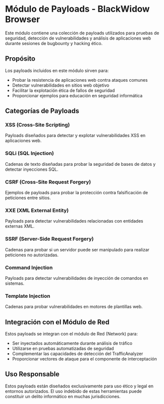 # Módulo de Payloads - BlackWidow Browser

Este módulo contiene una colección de payloads utilizados para pruebas de seguridad, detección de vulnerabilidades y análisis de aplicaciones web durante sesiones de bugbounty y hacking ético.

## Propósito

Los payloads incluidos en este módulo sirven para:

- Probar la resistencia de aplicaciones web contra ataques comunes
- Detectar vulnerabilidades en sitios web objetivo
- Facilitar la explotación ética de fallos de seguridad
- Proporcionar ejemplos para educación en seguridad informática

## Categorías de Payloads

### XSS (Cross-Site Scripting)
Payloads diseñados para detectar y explotar vulnerabilidades XSS en aplicaciones web.

### SQLi (SQL Injection)
Cadenas de texto diseñadas para probar la seguridad de bases de datos y detectar inyecciones SQL.

### CSRF (Cross-Site Request Forgery)
Ejemplos de payloads para probar la protección contra falsificación de peticiones entre sitios.

### XXE (XML External Entity)
Payloads para detectar vulnerabilidades relacionadas con entidades externas XML.

### SSRF (Server-Side Request Forgery)
Cadenas para probar si un servidor puede ser manipulado para realizar peticiones no autorizadas.

### Command Injection
Payloads para detectar vulnerabilidades de inyección de comandos en sistemas.

### Template Injection
Cadenas para probar vulnerabilidades en motores de plantillas web.

## Integración con el Módulo de Red

Estos payloads se integran con el módulo de Red (Network) para:

- Ser inyectados automáticamente durante análisis de tráfico
- Utilizarse en pruebas automatizadas de seguridad
- Complementar las capacidades de detección del TrafficAnalyzer
- Proporcionar vectores de ataque para el componente de interceptación

## Uso Responsable

Estos payloads están diseñados exclusivamente para uso ético y legal en entornos autorizados. El uso indebido de estas herramientas puede constituir un delito informático en muchas jurisdicciones.